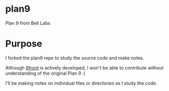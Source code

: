 # plan9
Plan 9 from Bell Labs

# Purpose
I forked the plan9 repo to study the source code and make notes.

Although [9front](http://9front.org) is actively developed, I won't be able to contribute without understanding of the original Plan 9 :)

I'll be making notes on individual files or directories as I study the code.
